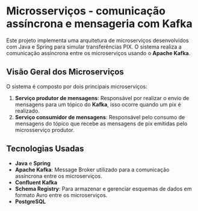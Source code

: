# **Microsserviços - comunicação assíncrona e mensageria com Kafka**

Este projeto implementa uma arquitetura de microserviços desenvolvidos com Java e Spring para simular transferências PIX. O sistema realiza a comunicação assíncrona entre os microserviços usando o **Apache Kafka**.

## **Visão Geral dos Microserviços**

O sistema é composto por dois principais microserviços:

1. **Serviço produtor de mensagens**: Responsável por realizar o envio de mensagens para um tópico do **Kafka**, isso ocorre quando um pix é realizado.
2. **Serviço consumidor de mensagens**: Responsável pelo consumo de mensagens do tópico que recebe as mensagens de pix emitidas pelo microsserviço produtor.

## **Tecnologias Usadas**

- **Java** e **Spring**
- **Apache Kafka**: Message Broker utilizado para a comunicação assíncrona entre os microserviços.
- **Confluent Kafka**
- **Schema Registry**: Para armazenar e gerenciar esquemas de dados em formato Avro entre os microserviços.
- **PostgreSQL**
